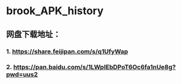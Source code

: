 # brook_APK_history

## 网盘下载地址：
### 1. https://share.feijipan.com/s/q1UfyWap
### 2. https://pan.baidu.com/s/1LWpIEbDPoT6Oc6fa1nUe8g?pwd=uus2
